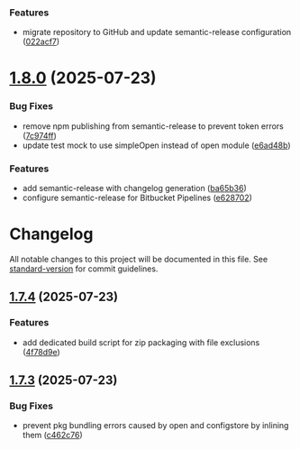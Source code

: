 ### Features

* migrate repository to GitHub and update semantic-release configuration ([022acf7](https://github.com/yotoplay/twine-to-yoto/commit/022acf7e5575e2bf30593a52bd380a44527aac9b))

# [1.8.0](http://bitbucket.org/yotoplay/twine-to-yoto/compare/v1.7.4...v1.8.0) (2025-07-23)


### Bug Fixes

* remove npm publishing from semantic-release to prevent token errors ([7c974ff](http://bitbucket.org/yotoplay/twine-to-yoto/commits/7c974ff91a7510b9e705addac6a8630b219ec814))
* update test mock to use simpleOpen instead of open module ([e6ad48b](http://bitbucket.org/yotoplay/twine-to-yoto/commits/e6ad48b32e76e1f69edad25ffdd8764d4f45f4a7))


### Features

* add semantic-release with changelog generation ([ba65b36](http://bitbucket.org/yotoplay/twine-to-yoto/commits/ba65b36f693026ef63edccea4a97b13279498f2d))
* configure semantic-release for Bitbucket Pipelines ([e628702](http://bitbucket.org/yotoplay/twine-to-yoto/commits/e628702171b77208f63a434999a689d66816fe49))

# Changelog

All notable changes to this project will be documented in this file. See [standard-version](https://github.com/conventional-changelog/standard-version) for commit guidelines.

## [1.7.4](https://github.com/yotoplay/twine-to-yoto/compare/v1.7.3...v1.7.4) (2025-07-23)

### Features

- add dedicated build script for zip packaging with file exclusions ([4f78d9e](https://github.com/yotoplay/twine-to-yoto/commit/4f78d9e))

## [1.7.3](https://github.com/yotoplay/twine-to-yoto/compare/v1.7.2...v1.7.3) (2025-07-23)

### Bug Fixes

- prevent pkg bundling errors caused by open and configstore by inlining them ([c462c76](https://github.com/yotoplay/twine-to-yoto/commit/c462c76))
